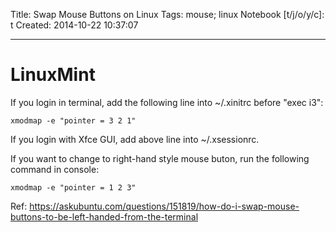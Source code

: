 Title: Swap Mouse Buttons on Linux
Tags: mouse; linux
Notebook [t/j/o/y/c]: t
Created: 2014-10-22 10:37:07

------

# LinuxMint

If you login in terminal,
add the following line into ~/.xinitrc before "exec i3":

    xmodmap -e "pointer = 3 2 1"

If you login with Xfce GUI,
add above line into ~/.xsessionrc.

If you want to change to right-hand style mouse buton,
run the following command in console:

    xmodmap -e "pointer = 1 2 3"

Ref: https://askubuntu.com/questions/151819/how-do-i-swap-mouse-buttons-to-be-left-handed-from-the-terminal
